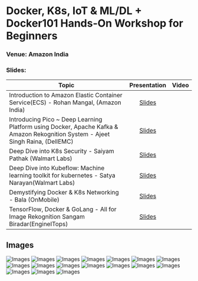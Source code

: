 # Docker, K8s, IoT & ML/DL + Docker101 Hands-On Workshop for Beginners

### Venue: Amazon India

### Slides:


| Topic        | Presentation          | Video  | 
| ------------- |:-------------:| -----:| 
| Introduction to Amazon Elastic Container Service(ECS) - Rohan Mangal, (Amazon India)| [Slides]() |  | 
| Introducing Pico ~ Deep Learning Platform using Docker, Apache Kafka & Amazon Rekognition System - Ajeet Singh Raina, (DellEMC)| [Slides]() |  | 
| Deep Dive into K8s Security - Saiyam Pathak (Walmart Labs)| [Slides](https://www.slideshare.net/saiyampathak1/kubernetes-security-174731411) |  | 
| Deep Dive into Kubeflow:  Machine learning toolkit for kubernetes - Satya Narayan(Walmart Labs)| [Slides]() |  | 
| Demystifying Docker & K8s Networking - Bala (OnMobile)| [Slides]() |  | 
| TensorFlow, Docker & GoLang - All for Image Rekognition Sangam Biradar(EngineITops)| [Slides](https://www.slideshare.net/sangambiradar370/tenserflow-go-docker-all-for-image-rekognition-sangam-biradar) |  | 


## Images

![Images](https://github.com/collabnix/dockerbangalore/blob/master/slides/21st-Sep-2019-Docker-K8s-IoT-Meetup-Amazon/image1.jpg)
![Images](https://github.com/collabnix/dockerbangalore/blob/master/slides/21st-Sep-2019-Docker-K8s-IoT-Meetup-Amazon/image11.jpg)
![Images](https://github.com/collabnix/dockerbangalore/blob/master/slides/21st-Sep-2019-Docker-K8s-IoT-Meetup-Amazon/image12.jpg)
![Images](https://github.com/collabnix/dockerbangalore/blob/master/slides/21st-Sep-2019-Docker-K8s-IoT-Meetup-Amazon/image3.jpg)
![Images](https://github.com/collabnix/dockerbangalore/blob/master/slides/21st-Sep-2019-Docker-K8s-IoT-Meetup-Amazon/image5.jpg)
![Images](https://github.com/collabnix/dockerbangalore/blob/master/slides/21st-Sep-2019-Docker-K8s-IoT-Meetup-Amazon/image4.jpg)
![Images](https://github.com/collabnix/dockerbangalore/blob/master/slides/21st-Sep-2019-Docker-K8s-IoT-Meetup-Amazon/image9.jpg)
![Images](https://github.com/collabnix/dockerbangalore/blob/master/slides/21st-Sep-2019-Docker-K8s-IoT-Meetup-Amazon/image14.jpg)
![Images](https://github.com/collabnix/dockerbangalore/blob/master/slides/21st-Sep-2019-Docker-K8s-IoT-Meetup-Amazon/image1.jpg)
![Images](https://github.com/collabnix/dockerbangalore/blob/master/slides/21st-Sep-2019-Docker-K8s-IoT-Meetup-Amazon/image2.jpg)
![Images](https://github.com/collabnix/dockerbangalore/blob/master/slides/21st-Sep-2019-Docker-K8s-IoT-Meetup-Amazon/image15.jpg)
![Images](https://github.com/collabnix/dockerbangalore/blob/master/slides/21st-Sep-2019-Docker-K8s-IoT-Meetup-Amazon/image13.jpg)
![Images](https://github.com/collabnix/dockerbangalore/blob/master/slides/21st-Sep-2019-Docker-K8s-IoT-Meetup-Amazon/image5.jpg)
![Images](https://github.com/collabnix/dockerbangalore/blob/master/slides/21st-Sep-2019-Docker-K8s-IoT-Meetup-Amazon/image6.jpg)
![Images](https://github.com/collabnix/dockerbangalore/blob/master/slides/21st-Sep-2019-Docker-K8s-IoT-Meetup-Amazon/image7.jpg)
![Images](https://github.com/collabnix/dockerbangalore/blob/master/slides/21st-Sep-2019-Docker-K8s-IoT-Meetup-Amazon/image8.jpg)
![Images](https://github.com/collabnix/dockerbangalore/blob/master/slides/21st-Sep-2019-Docker-K8s-IoT-Meetup-Amazon/image10.jpg)



